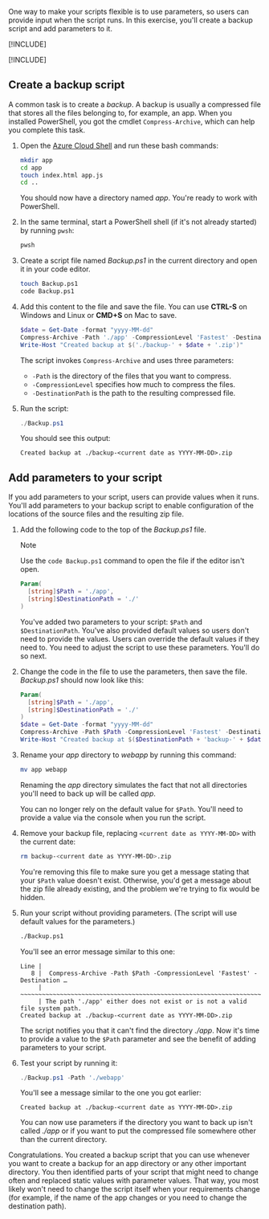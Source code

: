 One way to make your scripts flexible is to use parameters, so users can provide input when the script runs. In this exercise, you'll create a backup script and add parameters to it.

[!INCLUDE[](../../../includes/azure-optional-exercise-subscription-note.md)]

[!INCLUDE[](../../../includes/azure-cloud-shell-terminal-note.md)]

## Create a backup script

A common task is to create a *backup*. A backup is usually a compressed file that stores all the files belonging to, for example, an app. When you installed PowerShell, you got the cmdlet `Compress-Archive`, which can help you complete this task.

1. Open the [Azure Cloud Shell](https://shell.azure.com/) and run these bash commands:

   ```bash
   mkdir app
   cd app
   touch index.html app.js
   cd ..
   ```

   You should now have a directory named *app*. You're ready to work with PowerShell.

1. In the same terminal, start a PowerShell shell (if it's not already started) by running `pwsh`:

   ```bash
   pwsh
   ```

1. Create a script file named _Backup.ps1_ in the current directory and open it in your code editor.

   ```bash
   touch Backup.ps1
   code Backup.ps1
   ```

1. Add this content to the file and save the file. You can use **CTRL-S** on Windows and Linux or **CMD+S** on Mac to save.

     ```powershell
     $date = Get-Date -format "yyyy-MM-dd"
     Compress-Archive -Path './app' -CompressionLevel 'Fastest' -DestinationPath "./backup-$date"
     Write-Host "Created backup at $('./backup-' + $date + '.zip')"
     ```

     The script invokes `Compress-Archive` and uses three parameters:

     - `-Path` is the directory of the files that you want to compress.
     - `-CompressionLevel` specifies how much to compress the files.
     - `-DestinationPath` is the path to the resulting compressed file.

1. Run the script:

   ```powershell
   ./Backup.ps1 
   ```

   You should see this output:

   ```output
   Created backup at ./backup-<current date as YYYY-MM-DD>.zip
   ```

## Add parameters to your script

If you add parameters to your script, users can provide values when it runs. You'll add parameters to your backup script to enable configuration of the locations of the source files and the resulting zip file.

1. Add the following code to the top of the *Backup.ps1* file.

   > [!NOTE]
   >  Use the `code Backup.ps1` command to open the file if the editor isn't open.

   ```powershell
   Param(
     [string]$Path = './app',
     [string]$DestinationPath = './'
   )
   ```

   You've added two parameters to your script: `$Path` and `$DestinationPath`. You've also provided default values so users don't need to provide the values. Users can override the default values if they need to. You need to adjust the script to use these parameters. You'll do so next.

1. Change the code in the file to use the parameters, then save the file. *Backup.ps1* should now look like this:

   ```powershell
   Param(
     [string]$Path = './app',
     [string]$DestinationPath = './'
   )
   $date = Get-Date -format "yyyy-MM-dd"
   Compress-Archive -Path $Path -CompressionLevel 'Fastest' -DestinationPath "$($DestinationPath + 'backup-' + $date)"
   Write-Host "Created backup at $($DestinationPath + 'backup-' + $date + '.zip')"
   ```

1. Rename your *app* directory to *webapp* by running this command:

   ```bash
   mv app webapp
   ```

   Renaming the *app* directory simulates the fact that not all directories you'll need to back up will be called *app*.

   You can no longer rely on the default value for `$Path`. You'll need to provide a value via the console when you run the script.

1. Remove your backup file, replacing `<current date as YYYY-MM-DD>` with the current date:

   ```bash
   rm backup-<current date as YYYY-MM-DD>.zip
   ```

   You're removing this file to make sure you get a message stating that your `$Path` value doesn't exist. Otherwise, you'd get a message about the zip file already existing, and the problem we're trying to fix would be hidden.

1. Run your script without providing parameters. (The script will use default values for the parameters.)

   ```bash
   ./Backup.ps1
   ```

   You'll see an error message similar to this one:

   ```output
   Line |
      8 |  Compress-Archive -Path $Path -CompressionLevel 'Fastest' -Destination …
        |  ~~~~~~~~~~~~~~~~~~~~~~~~~~~~~~~~~~~~~~~~~~~~~~~~~~~~~~~~~~~~~~~~~~~~~
        | The path './app' either does not exist or is not a valid file system path.
   Created backup at ./backup-<current date as YYYY-MM-DD>.zip
   ```

   The script notifies you that it can't find the directory _./app_. Now it's time to provide a value to the `$Path` parameter and see the benefit of adding parameters to your script.

1. Test your script by running it:

   ```powershell
   ./Backup.ps1 -Path './webapp'
   ```

   You'll see a message similar to the one you got earlier:

   ```output
   Created backup at ./backup-<current date as YYYY-MM-DD>.zip
   ```

   You can now use parameters if the directory you want to back up isn't called _./app_ or if you want to put the compressed file somewhere other than the current directory.

Congratulations. You created a backup script that you can use whenever you want to create a backup for an app directory or any other important directory. You then identified parts of your script that might need to change often and replaced static values with parameter values. That way, you most likely won't need to change the script itself when your requirements change (for example, if the name of the app changes or you need to change the destination path).
